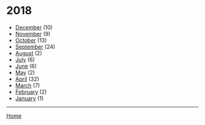 # 2018

  * [December](./2018-12.md) (10)
  * [November](./2018-11.md) (9)
  * [October](./2018-10.md) (13)
  * [September](./2018-09.md) (24)
  * [August](./2018-08.md) (2)
  * [July](./2018-07.md) (6)
  * [June](./2018-06.md) (6)
  * [May](./2018-05.md) (2)
  * [April](./2018-04.md) (32)
  * [March](./2018-03.md) (7)
  * [February](./2018-02.md) (2)
  * [January](./2018-01.md) (1)

----

[Home](../)
